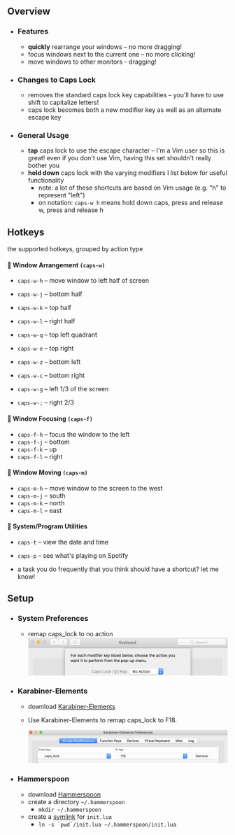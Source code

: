 ## Overview
- ### Features
  - **quickly** rearrange your windows – no more dragging!
  - focus windows next to the current one – no more clicking!
  - move windows to other monitors - dragging!

- ### Changes to Caps Lock
  - removes the standard caps lock key capabilities – you'll have to use shift to capitalize letters!
  - caps lock becomes both a new modifier key as well as an alternate escape key

- ### General Usage
  - **tap** caps lock to use the escape character – I'm a Vim user so this is great! even if you don't use Vim, having this set shouldn't really bother you
  - **hold down** caps lock with the varying modifiers I list below for useful functionality
    - note: a lot of these shortcuts are based on Vim usage (e.g. "h" to represent "left")
    - on notation: `caps-w h` means hold down caps, press and release w, press and release h

## Hotkeys
the supported hotkeys, grouped by action type

#### 🐯 Window Arrangement `(caps-w)`
- `caps-w-h` – move window to left half of screen
- `caps-w-j` – bottom half
- `caps-w-k` – top half
- `caps-w-l` – right half


- `caps-w-q` – top left quadrant
- `caps-w-e` – top right
- `caps-w-z` – bottom left
- `caps-w-c` – bottom right


- `caps-w-g` – left 1/3 of the screen
- `caps-w-;` – right 2/3

#### 🐙 Window Focusing `(caps-f)`
- `caps-f-h` – focus the window to the left
- `caps-f-j` – bottom
- `caps-f-k` – up
- `caps-f-l` – right

#### 🌟 Window Moving `(caps-m)`
- `caps-m-h` – move window to the screen to the west
- `caps-m-j` – south
- `caps-m-k` – north
- `caps-m-l` – east

#### 🐷 System/Program Utilities
- `caps-t` – view the date and time
- `caps-p` – see what's playing on Spotify

- a task you do frequently that you think should have a shortcut? let me know!

## Setup
- ### System Preferences
  - remap caps_lock to no action
    <img src="imgs/sys-prefs.png" width="800px">

- ### Karabiner-Elements
  - download [Karabiner-Elements](https://github.com/tekezo/Karabiner-Elements)
  - Use Karabiner-Elements to remap caps_lock to F18.

    <img src="imgs/karabiner-elements.png" width="800px">

- ### Hammerspoon
  - download [Hammerspoon](http://www.hammerspoon.org/)
  - create a directory `~/.hammerspoon`
    - `mkdir ~/.hammerspoon`
  - create a [symlink](https://en.wikipedia.org/wiki/Symbolic_link) for `init.lua`
    - ``ln -s `pwd`/init.lua ~/.hammerspoon/init.lua``
